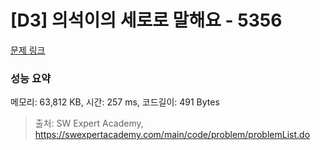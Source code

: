 # [D3] 의석이의 세로로 말해요 - 5356 

[문제 링크](https://swexpertacademy.com/main/code/problem/problemDetail.do?contestProbId=AWVWgkP6sQ0DFAUO) 

### 성능 요약

메모리: 63,812 KB, 시간: 257 ms, 코드길이: 491 Bytes



> 출처: SW Expert Academy, https://swexpertacademy.com/main/code/problem/problemList.do